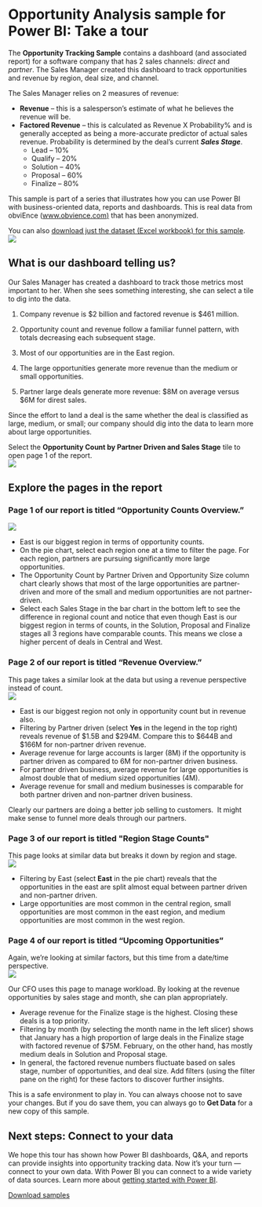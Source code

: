 ﻿<properties 
   pageTitle="Opportunity Analysis sample for Power BI: Take a tour"
   description="Opportunity Analysis sample for Power BI: Take a tour"
   services="powerbi" 
   documentationCenter="" 
   authors="jastru" 
   manager="mblythe" 
   editor=""
   tags=""/>
 
<tags
   ms.service="powerbi"
   ms.devlang="NA"
   ms.topic="article"
   ms.tgt_pltfrm="NA"
   ms.workload="powerbi"
   ms.date="10/16/2015"
   ms.author="jastru"/>

# Opportunity Analysis sample for Power BI: Take a tour  

The **Opportunity Tracking Sample** contains a dashboard (and associated report) for a software company that has 2 sales channels: *direct* and *partner*. The Sales Manager created this dashboard to track opportunities and revenue by region, deal size, and channel.

The Sales Manager relies on 2 measures of revenue:

-   **Revenue** – this is a salesperson’s estimate of what he believes the revenue will be.
-   **Factored Revenue** – this is calculated as Revenue X Probability% and is generally accepted as being a more-accurate predictor of actual sales revenue. Probability is determined by the deal’s current ***Sales Stage***.
    -   Lead – 10%  
    -   Qualify – 20%  
    -   Solution – 40%  
    -   Proposal – 60%  
    -   Finalize – 80%

This sample is part of a series that illustrates how you can use Power BI with business-oriented data, reports and dashboards. This is real data from obviEnce ([www.obvience.com)](http://www.obvience.com/) that has been anonymized.

You can also [download just the dataset (Excel workbook) for this sample](http://go.microsoft.com/fwlink/?LinkId=528592).  
![](media/powerbi-sample-opportunity-analysis-take-a-tour/opportunity1.png)

## What is our dashboard telling us?  
Our Sales Manager has created a dashboard to track those metrics most important to her. When she sees something interesting, she can select a tile to dig into the data.

1.  Company revenue is $2 billion and factored revenue is $461 million.

2.  Opportunity count and revenue follow a familiar funnel pattern, with totals decreasing each subsequent stage.

3.  Most of our opportunities are in the East region. 

4.  The large opportunities generate more revenue than the medium or small opportunities.

5.  Partner large deals generate more revenue: $8M on average versus $6M for direst sales. 

Since the effort to land a deal is the same whether the deal is classified as large, medium, or small; our company should dig into the data to learn more about large opportunities.  

Select the **Opportunity Count by Partner Driven and Sales Stage** tile to open page 1 of the report.  
![](media/powerbi-sample-opportunity-analysis-take-a-tour/opportunity2.png)

## Explore the pages in the report  
### Page 1 of our report is titled “Opportunity Counts Overview.”    
![](media/powerbi-sample-opportunity-analysis-take-a-tour/opportunity3.png)

-   East is our biggest region in terms of opportunity counts.  
-   On the pie chart, select each region one at a time to filter the page. For each region, partners are pursuing significantly more large opportunities.   
-   The Opportunity Count by Partner Driven and Opportunity Size column chart clearly shows that most of the large opportunities are partner-driven and more of the small and medium opportunities are not partner-driven.  
-   Select each Sales Stage in the bar chart in the bottom left to see the difference in regional count and notice that even though East is our biggest region in terms of counts, in the Solution, Proposal and Finalize stages all 3 regions have comparable counts. This means we close a higher percent of deals in Central and West. 

### Page 2 of our report is titled “Revenue Overview.”  
This page takes a similar look at the data but using a revenue perspective instead of count.  
![](media/powerbi-sample-opportunity-analysis-take-a-tour/opportunity4.png)

-   East is our biggest region not only in opportunity count but in revenue also.  
-   Filtering by Partner driven (select **Yes** in the legend in the top right) reveals revenue of $1.5B and $294M. Compare this to $644B and $166M for non-partner driven revenue.  
-   Average revenue for large accounts is larger (8M) if the opportunity is partner driven as compared to 6M for non-partner driven business.  
-   For partner driven business, average revenue for large opportunities is almost double that of medium sized opportunities (4M).  
-   Average revenue for small and medium businesses is comparable for both partner driven and non-partner driven business.   

Clearly our partners are doing a better job selling to customers.  It might make sense to funnel more deals through our partners.

### Page 3 of our report is titled "Region Stage Counts"  
This page looks at similar data but breaks it down by region and stage.  
![](media/powerbi-sample-opportunity-analysis-take-a-tour/opportunity5.png)

-   Filtering by East (select **East** in the pie chart) reveals that the opportunities in the east are split almost equal between partner driven and non-partner driven. 
-   Large opportunities are most common in the central region, small opportunities are most common in the east region, and medium opportunities are most common in the west region. 

### Page 4 of our report is titled “Upcoming Opportunities”  
Again, we’re looking at similar factors, but this time from a date/time perspective.  
![](media/powerbi-sample-opportunity-analysis-take-a-tour/opportunity6.png)

Our CFO uses this page to manage workload. By looking at the revenue opportunities by sales stage and month, she can plan appropriately.

-   Average revenue for the Finalize stage is the highest. Closing these deals is a top priority.
-   Filtering by month (by selecting the month name in the left slicer) shows that January has a high proportion of large deals in the Finalize stage with factored revenue of $75M. February, on the other hand, has mostly medium deals in Solution and Proposal stage.
-   In general, the factored revenue numbers fluctuate based on sales stage, number of opportunities, and deal size. Add filters (using the filter pane on the right) for these factors to discover further insights.

This is a safe environment to play in. You can always choose not to save your changes. But if you do save them, you can always go to **Get Data** for a new copy of this sample.

## Next steps: Connect to your data  
We hope this tour has shown how Power BI dashboards, Q&A, and reports can provide insights into opportunity tracking data. Now it’s your turn — connect to your own data. With Power BI you can connect to a wide variety of data sources. Learn more about [getting started with Power BI](https://support.office.com/article/Get-Started-with-Power-BI-Preview-0f0237e2-f74f-49ab-82ea-1990c3c3deb8).

[Download samples](http://go.microsoft.com/fwlink/?LinkId=528592)  